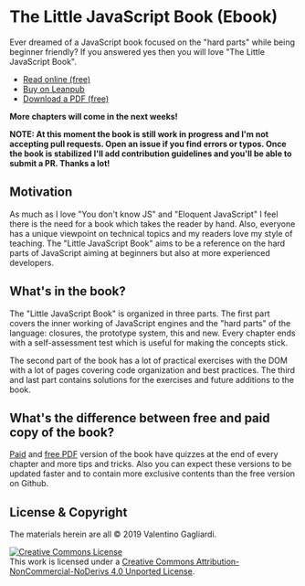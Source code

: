 # The Little JavaScript Book (Ebook)

Ever dreamed of a JavaScript book focused on the "hard parts" while being beginner friendly? If you answered yes then you will love "The Little JavaScript Book".

* [Read online (free)](manuscript/README.md)
* [Buy on Leanpub](https://leanpub.com/little-javascript/)
* [Download a PDF (free)](https://www.valentinog.com/little-javascript)

**More chapters will come in the next weeks!**

**NOTE: At this moment the book is still work in progress and I'm not accepting pull requests. Open an issue if you find errors or typos. Once the book is stabilized I'll add contribution guidelines and you'll be able to submit a PR. Thanks a lot!**

## Motivation

As much as I love "You don't know JS" and "Eloquent JavaScript" I feel there is the need for a book which takes the reader by hand. Also, everyone has a unique viewpoint on technical topics and my readers love my style of teaching. The "Little JavaScript Book" aims to be a reference on the hard parts of JavaScript aiming at beginners but also at more experienced developers.

## What's in the book?

The "Little JavaScript Book" is organized in three parts. The first part covers the inner working of JavaScript engines and the "hard parts" of the language: closures, the prototype system, this and new. Every chapter ends with a self-assessment test which is useful for making the concepts stick.

The second part of the book has a lot of practical exercises with the DOM with a lot of pages covering code organization and best practices. The third and last part contains solutions for the exercises and future additions to the book.

## What's the difference between free and paid copy of the book?

[Paid](https://leanpub.com/little-javascript/) and [free PDF](https://www.valentinog.com/little-javascript) version of the book have quizzes at the end of every chapter and more tips and tricks. Also you can expect these versions to be updated faster and to contain more exclusive contents than the free version on Github.

## License & Copyright

The materials herein are all &copy; 2019 Valentino Gagliardi.

<a rel="license" href="http://creativecommons.org/licenses/by-nc-nd/4.0/"><img alt="Creative Commons License" style="border-width:0" src="https://i.creativecommons.org/l/by-nc-nd/4.0/88x31.png" /></a><br />This work is licensed under a <a rel="license" href="http://creativecommons.org/licenses/by-nc-nd/4.0/">Creative Commons Attribution-NonCommercial-NoDerivs 4.0 Unported License</a>.
